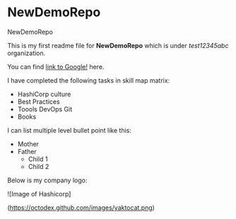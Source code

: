 # NewDemoRepo
NewDemoRepo

This is my first readme file for **NewDemoRepo** which is under *test12345abc* organization. 

You can find [link to Google!](http://google.com) here.


I have completed the following tasks in skill map matrix:
* HashiCorp culture
* Best Practices
* Toools DevOps Git
* Books

I can list multiple level bullet point like this:
- Mother
- Father
  - Child 1
  - Child 2

Below is my company logo:

![Image of Hashicorp]

(https://octodex.github.com/images/yaktocat.png)
